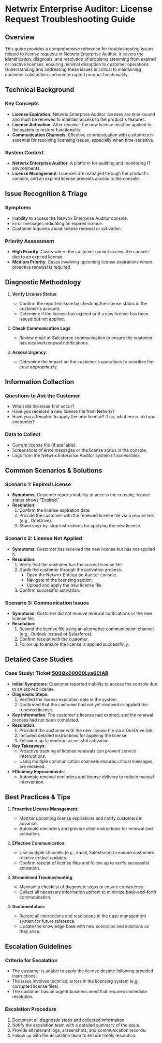 # Netwrix Enterprise Auditor: License Request Troubleshooting Guide

## Overview

This guide provides a comprehensive reference for troubleshooting issues related to license requests in Netwrix Enterprise Auditor. It covers the identification, diagnosis, and resolution of problems stemming from expired or inactive licenses, ensuring minimal disruption to customer operations. Understanding and addressing these issues is critical to maintaining customer satisfaction and uninterrupted product functionality.

## Technical Background

### Key Concepts
- **License Expiration**: Netwrix Enterprise Auditor licenses are time-bound and must be renewed to maintain access to the product's features.
- **License Activation**: After renewal, the new license must be applied to the system to restore functionality.
- **Communication Channels**: Effective communication with customers is essential for resolving licensing issues, especially when time-sensitive.

### System Context
- **Netwrix Enterprise Auditor**: A platform for auditing and monitoring IT environments.
- **License Management**: Licenses are managed through the product's console, and an expired license prevents access to the console.

## Issue Recognition & Triage

### Symptoms
- Inability to access the Netwrix Enterprise Auditor console.
- Error messages indicating an expired license.
- Customer inquiries about license renewal or activation.

### Priority Assessment
- **High Priority**: Cases where the customer cannot access the console due to an expired license.
- **Medium Priority**: Cases involving upcoming license expirations where proactive renewal is required.

## Diagnostic Methodology

1. **Verify License Status**:
   - Confirm the reported issue by checking the license status in the customer's account.
   - Determine if the license has expired or if a new license has been issued but not applied.

2. **Check Communication Logs**:
   - Review email or Salesforce communication to ensure the customer has received renewal notifications.

3. **Assess Urgency**:
   - Determine the impact on the customer's operations to prioritize the case appropriately.

## Information Collection

### Questions to Ask the Customer
- When did the issue first occur?
- Have you received a new license file from Netwrix?
- Have you attempted to apply the new license? If so, what errors did you encounter?

### Data to Collect
- Current license file (if available).
- Screenshots of error messages or the license status in the console.
- Logs from the Netwrix Enterprise Auditor system (if accessible).

## Common Scenarios & Solutions

### Scenario 1: Expired License
- **Symptoms**: Customer reports inability to access the console; license status shows "Expired."
- **Resolution**:
  1. Confirm the license expiration date.
  2. Provide the customer with the renewed license file via a secure link (e.g., OneDrive).
  3. Share step-by-step instructions for applying the new license.

### Scenario 2: License Not Applied
- **Symptoms**: Customer has received the new license but has not applied it.
- **Resolution**:
  1. Verify that the customer has the correct license file.
  2. Guide the customer through the activation process:
     - Open the Netwrix Enterprise Auditor console.
     - Navigate to the licensing section.
     - Upload and apply the new license file.
  3. Confirm successful activation.

### Scenario 3: Communication Issues
- **Symptoms**: Customer did not receive renewal notifications or the new license file.
- **Resolution**:
  1. Resend the license file using an alternative communication channel (e.g., Outlook instead of Salesforce).
  2. Confirm receipt with the customer.
  3. Follow up to ensure the license is applied successfully.

## Detailed Case Studies

### Case Study: Ticket [500Qk00000Lya6CIAR](https://nwxcorp.lightning.force.com/lightning/r/Case/500Qk00000Lya6CIAR/view)
- **Initial Symptoms**: Customer reported inability to access the console due to an expired license.
- **Diagnostic Steps**:
  1. Verified the license expiration date in the system.
  2. Confirmed that the customer had not yet received or applied the renewed license.
- **Key Information**: The customer's license had expired, and the renewal process had not been completed.
- **Resolution**:
  1. Provided the customer with the new license file via a OneDrive link.
  2. Included detailed instructions for applying the license.
  3. Followed up to confirm successful activation.
- **Key Takeaways**:
  - Proactive tracking of license renewals can prevent service interruptions.
  - Using multiple communication channels ensures critical messages are received.
- **Efficiency Improvements**:
  - Automate renewal reminders and license delivery to reduce manual intervention.

## Best Practices & Tips

1. **Proactive License Management**:
   - Monitor upcoming license expirations and notify customers in advance.
   - Automate reminders and provide clear instructions for renewal and activation.

2. **Effective Communication**:
   - Use multiple channels (e.g., email, Salesforce) to ensure customers receive critical updates.
   - Confirm receipt of license files and follow up to verify successful activation.

3. **Streamlined Troubleshooting**:
   - Maintain a checklist of diagnostic steps to ensure consistency.
   - Collect all necessary information upfront to minimize back-and-forth communication.

4. **Documentation**:
   - Record all interactions and resolutions in the case management system for future reference.
   - Update the knowledge base with new scenarios and solutions as they arise.

## Escalation Guidelines

### Criteria for Escalation
- The customer is unable to apply the license despite following provided instructions.
- The issue involves technical errors in the licensing system (e.g., corrupted license files).
- The customer has an urgent business need that requires immediate resolution.

### Escalation Procedure
1. Document all diagnostic steps and collected information.
2. Notify the escalation team with a detailed summary of the issue.
3. Provide all relevant logs, screenshots, and communication records.
4. Follow up with the escalation team to ensure timely resolution.

